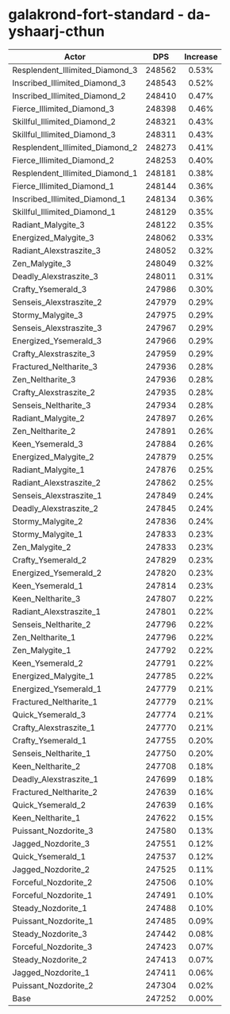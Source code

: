 # galakrond-fort-standard - da-yshaarj-cthun
| Actor | DPS | Increase |
|---|:---:|:---:|
|Resplendent_Illimited_Diamond_3|248562|0.53%|
|Inscribed_Illimited_Diamond_3|248543|0.52%|
|Inscribed_Illimited_Diamond_2|248410|0.47%|
|Fierce_Illimited_Diamond_3|248398|0.46%|
|Skillful_Illimited_Diamond_2|248321|0.43%|
|Skillful_Illimited_Diamond_3|248311|0.43%|
|Resplendent_Illimited_Diamond_2|248273|0.41%|
|Fierce_Illimited_Diamond_2|248253|0.40%|
|Resplendent_Illimited_Diamond_1|248181|0.38%|
|Fierce_Illimited_Diamond_1|248144|0.36%|
|Inscribed_Illimited_Diamond_1|248134|0.36%|
|Skillful_Illimited_Diamond_1|248129|0.35%|
|Radiant_Malygite_3|248122|0.35%|
|Energized_Malygite_3|248062|0.33%|
|Radiant_Alexstraszite_3|248052|0.32%|
|Zen_Malygite_3|248049|0.32%|
|Deadly_Alexstraszite_3|248011|0.31%|
|Crafty_Ysemerald_3|247986|0.30%|
|Senseis_Alexstraszite_2|247979|0.29%|
|Stormy_Malygite_3|247975|0.29%|
|Senseis_Alexstraszite_3|247967|0.29%|
|Energized_Ysemerald_3|247966|0.29%|
|Crafty_Alexstraszite_3|247959|0.29%|
|Fractured_Neltharite_3|247936|0.28%|
|Zen_Neltharite_3|247936|0.28%|
|Crafty_Alexstraszite_2|247935|0.28%|
|Senseis_Neltharite_3|247934|0.28%|
|Radiant_Malygite_2|247897|0.26%|
|Zen_Neltharite_2|247891|0.26%|
|Keen_Ysemerald_3|247884|0.26%|
|Energized_Malygite_2|247879|0.25%|
|Radiant_Malygite_1|247876|0.25%|
|Radiant_Alexstraszite_2|247862|0.25%|
|Senseis_Alexstraszite_1|247849|0.24%|
|Deadly_Alexstraszite_2|247845|0.24%|
|Stormy_Malygite_2|247836|0.24%|
|Stormy_Malygite_1|247833|0.23%|
|Zen_Malygite_2|247833|0.23%|
|Crafty_Ysemerald_2|247829|0.23%|
|Energized_Ysemerald_2|247820|0.23%|
|Keen_Ysemerald_1|247814|0.23%|
|Keen_Neltharite_3|247807|0.22%|
|Radiant_Alexstraszite_1|247801|0.22%|
|Senseis_Neltharite_2|247796|0.22%|
|Zen_Neltharite_1|247796|0.22%|
|Zen_Malygite_1|247792|0.22%|
|Keen_Ysemerald_2|247791|0.22%|
|Energized_Malygite_1|247785|0.22%|
|Energized_Ysemerald_1|247779|0.21%|
|Fractured_Neltharite_1|247779|0.21%|
|Quick_Ysemerald_3|247774|0.21%|
|Crafty_Alexstraszite_1|247770|0.21%|
|Crafty_Ysemerald_1|247755|0.20%|
|Senseis_Neltharite_1|247750|0.20%|
|Keen_Neltharite_2|247708|0.18%|
|Deadly_Alexstraszite_1|247699|0.18%|
|Fractured_Neltharite_2|247639|0.16%|
|Quick_Ysemerald_2|247639|0.16%|
|Keen_Neltharite_1|247622|0.15%|
|Puissant_Nozdorite_3|247580|0.13%|
|Jagged_Nozdorite_3|247551|0.12%|
|Quick_Ysemerald_1|247537|0.12%|
|Jagged_Nozdorite_2|247525|0.11%|
|Forceful_Nozdorite_2|247506|0.10%|
|Forceful_Nozdorite_1|247491|0.10%|
|Steady_Nozdorite_1|247488|0.10%|
|Puissant_Nozdorite_1|247485|0.09%|
|Steady_Nozdorite_3|247442|0.08%|
|Forceful_Nozdorite_3|247423|0.07%|
|Steady_Nozdorite_2|247413|0.07%|
|Jagged_Nozdorite_1|247411|0.06%|
|Puissant_Nozdorite_2|247304|0.02%|
|Base|247252|0.00%|
